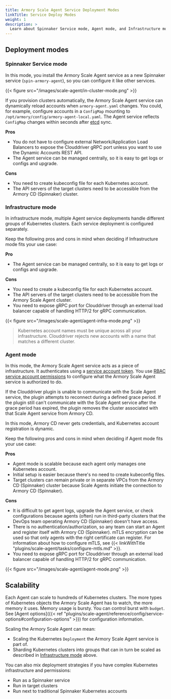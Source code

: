 ```yaml
---
title: Armory Scale Agent Service Deployment Modes
linkTitle: Service Deploy Modes
weight: 1
description: >
  Learn about Spinnaker Service mode, Agent mode, and Infrastructure mode - different approaches to deploying the Scale Agent service in your Kubernetes clusters.  
---
```


## Deployment modes

### Spinnaker Service mode

In this mode, you install the Armory Scale Agent service as a new Spinnaker service (`spin-armory-agent`), so you can configure it like other services.

{{< figure src="/images/scale-agent/in-cluster-mode.png" >}}

If you provision clusters automatically, the Armory Scale Agent service can dynamically reload accounts when `armory-agent.yaml` changes. You could, for example, configure accounts in a `ConfigMap` mounting to `/opt/armory/config/armory-agent-local.yaml`.  The Agent service reflects `ConfigMap` changes within seconds after [etcd](https://etcd.io/) sync.

**Pros**

- You do not have to configure external Network/Application Load Balancers to expose the Clouddriver gRPC port unless you want to use the Dynamic Accounts REST API.
- The Agent service can be managed centrally, so it is easy to get logs or configs and upgrade.

**Cons**

- You need to create kubeconfig file for each Kubernetes account.
- The API servers of the target clusters need to be accessible from the Armory CD (Spinnaker) cluster.

### Infrastructure mode

In infrastructure mode, multiple Agent service deployments handle different groups of Kubernetes clusters. Each service deployment is configured separately.

Keep the following pros and cons in mind when deciding if Infrastructure mode fits your use case:

**Pro**

- The Agent service can be managed centrally, so it is easy to get logs or configs and upgrade.

**Cons**

- You need to create a kubeconfig file for each Kubernetes account.
- The API servers of the target clusters need to be accessible from the Armory Scale Agent cluster.
- You need to expose gRPC port for Clouddriver through an external load balancer capable of handling HTTP/2 for gRPC communication.

{{< figure src="/images/scale-agent/agent-infra-mode.png" >}}

> Kubernetes account names must be unique across all your infrastructure. Clouddriver rejects new accounts with a name that matches a different cluster.

### Agent mode

In this mode, the Armory Scale Agent service acts as a piece of infrastructure. It authenticates  using a [service account token](https://kubernetes.io/docs/reference/access-authn-authz/authentication/#service-account-tokens). You use
[RBAC service account permissions](https://kubernetes.io/docs/reference/access-authn-authz/rbac/#service-account-permissions) to configure what the Armory Scale Agent service is authorized to do.

If the Clouddriver plugin is unable to communicate with the Scale Agent service, the plugin attempts to reconnect during a defined grace period. If the plugin still can't communicate with the Scale Agent service after the grace period has expired, the plugin removes the cluster associated with that Scale Agent service from Armory CD.

In this mode, Armory CD never gets credentials, and Kubernetes account registration is dynamic.

Keep the following pros and cons in mind when deciding if Agent mode fits your use case:

**Pros**

- Agent mode is scalable because each agent only manages one Kubernetes account.
- Initial setup is easier because there's no need to create kubeconfig files.
- Target clusters can remain private or in separate VPCs from the Armory CD (Spinnaker) cluster because Scale Agents initiate the connection to Armory CD (Spinnaker).

**Cons**

- It is difficult to get agent logs, upgrade the Agent service, or check configurations because agents (often) run in third-party clusters that the DevOps team operating Armory CD (Spinnaker) doesn't have access.
- There is no authentication/authorization, so any team can start an Agent and register itself with Armory CD (Spinnaker). mTLS encryption can be used so that only agents with the right certificate can register. For information about how to configure mTLS, see {{< linkWithTitle "plugins/scale-agent/tasks/configure-mtls.md" >}}.
- You need to expose gRPC port for Clouddriver through an external load balancer capable of handling HTTP/2 for gRPC communication.

{{< figure src="/images/scale-agent/agent-mode.png" >}}



## Scalability

Each Agent can scale to hundreds of Kubernetes clusters. The more types of Kubernetes objects the Armory Scale Agent has to watch, the more memory it uses. Memory usage is bursty. You can control burst with `budget`. See [Agent options]({{< ref "plugins/scale-agent/reference/config/service-options#configuration-options" >}}) for configuration information.

Scaling the Armory Scale Agent can mean:

- Scaling the Kubernetes `Deployment` the Armory Scale Agent service is part of.
- Sharding Kubernetes clusters into groups that can in turn be scaled as described in [Infrastructure mode](#infrastructure-mode) above.

You can also mix deployment strategies if you have complex Kubernetes infrastructure and permissions:

- Run as a Spinnaker service
- Run in target clusters
- Run next to traditional Spinnaker Kubernetes accounts
